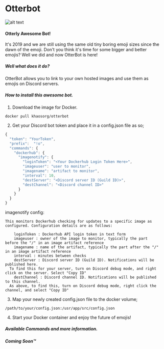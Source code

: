 # Otterbot

![alt text][logo]

[logo]: https://cdn.discordapp.com/avatars/558981317874810910/80ed1575585a561f95fbf7d645b5da66.png "Otterly Awesome Bot!"

#### Otterly Awesome Bot!

It's 2019 and we are still using the same old tiny boring emoji sizes since the dawn of the emoji. Don't you think it's time for some bigger and better emojis? Well we did and now OtterBot is here!

##### Well what does it do?

OtterBot allows you to link to your own hosted images and use them as emojis on Discord servers.

##### How to install this awesome bot.

1. Download the image for Docker.

```
docker pull khaosorg/otterbot
```

2. Get your Discord bot token and place it in a config.json file as so;

```javascript
{
  "token": "YourToken",
  "prefix":  "!o",
  "commands": {
    "dockerhub": {
      "imagenotify": {
        "loginToken": "<Your Dockerhub Login Token Here>",
        "imageuser": "user to monitor",
        "imagename": "artifact to monitor",
        "interval": 10, 
        "destServer": "<Discord server ID (Guild ID)>",
        "destChannel": "<Discord channel ID>"
      }
    }
  }
}
```

imagenotify config:

	This monitors Dockerhub checking for updates to a specific image as configured. Configuration details are as follows:
  
		loginToken : Dockerhub API login token in text form
		imageuser : owner of the image to monitor, typically the part before the "/" in an image artifact reference 
		imagename : name of the artifact, typically the part after the "/" in an image artifact reference
		interval : minutes between checks
		destServer : Discord server ID (Guild ID). Notifications will be published here. 
      To find this for your server, turn on Discord debug mode, and right click on the server. Select "Copy ID"
		destChannel : Discord channel ID. Notifications will be published to this channel. 
      As above, to find this, turn on Discord debug mode, right click the channel, and select "Copy ID"

3. Map your newly created config.json file to the docker volume;

```
/path/to/your/config.json:/usr/app/src/config.json
```

4. Start your Docker container and enjoy the future of emojis!

##### Available Commands and more information.

##### Coming Soon™
